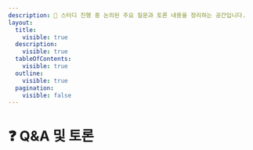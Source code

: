 ```yaml
---
description: 💬 스터디 진행 중 논의된 주요 질문과 토론 내용을 정리하는 공간입니다.
layout:
  title:
    visible: true
  description:
    visible: true
  tableOfContents:
    visible: true
  outline:
    visible: true
  pagination:
    visible: false
---
```


# ❓ Q\&A 및 토론

